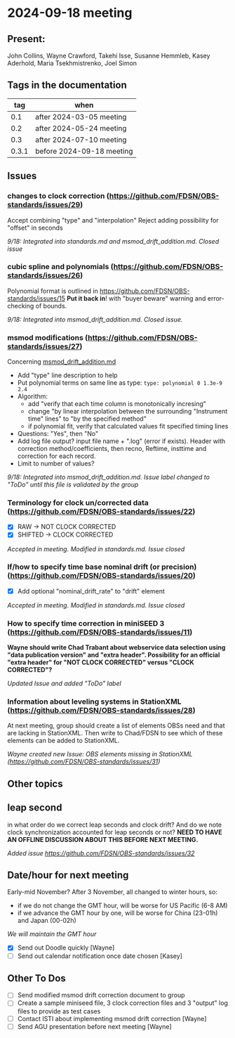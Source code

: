 # 2024-09-18 meeting

## Present:
John Collins, Wayne Crawford, Takehi Isse, Susanne Hemmleb, Kasey Aderhold, Maria Tsekhmistrenko, Joel Simon

## Tags in the documentation 

tag   | when
----- | -------------------------
0.1   | after 2024-03-05 meeting
0.2   | after 2024-05-24 meeting
0.3   | after 2024-07-10 meeting
0.3.1 | before 2024-09-18 meeting

## Issues

### changes to clock correction (https://github.com/FDSN/OBS-standards/issues/29)
Accept combining "type" and "interpolation"
Reject adding possibility for "offset" in seconds

*9/18: Integrated into standards.md and msmod_drift_addition.md.  Closed issue*

### cubic spline and polynomials (https://github.com/FDSN/OBS-standards/issues/26)
Polynomial format is outlined in https://github.com/FDSN/OBS-standards/issues/15
**Put it back in**! with "buyer beware" warning and error-checking of bounds.

*9/18: Integrated into msmod_drift_addition.md. Closed issue.*

### msmod modifications (https://github.com/FDSN/OBS-standards/issues/27)
Concerning [msmod_drift_addition.md](https://github.com/FDSN/OBS-standards/blob/main/other/msmod_drift_addition.md)
- Add "type" line description to help
- Put polynomial terms on same line as type: ``type: polynomial 0 1.3e-9 2.4``
- Algorithm:
    - add "verify that each time column is monotonically incresing"
    - change "by linear interpolation between the surrounding "Instrument time" lines" to "by the specified method"
    - if polynomial fit, verify that calculated values fit specified timing lines
- Questions: "Yes", then "No"
- Add log file output? input file name + ".log" (error if exists).  Header with correction method/coefficients, then recno, Reftime, insttime and correction for each record.
- Limit to number of values?

*9/18: Integrated into msmod_drift_addition.md.  Issue label changed to "ToDo" until this
file is validated by the group*
  
### Terminology for clock un/corrected data (https://github.com/FDSN/OBS-standards/issues/22) ###
- [X] RAW -> NOT CLOCK CORRECTED
- [X] SHIFTED -> CLOCK CORRECTED

*Accepted in meeting.  Modified in standards.md.  Issue closed*

### If/how to specify time base nominal drift (or precision) (https://github.com/FDSN/OBS-standards/issues/20) ###
- [X] Add optional "nominal_drift_rate" to "drift" element

*Accepted in meeting.  Modified in standards.md.  Issue closed*

### How to specify time correction in miniSEED 3 (https://github.com/FDSN/OBS-standards/issues/11) ###
**Wayne should write Chad Trabant about webservice data selection using "data publication version" and "extra header".  Possibility for an official "extra header" for "NOT CLOCK CORRECTED" versus "CLOCK CORRECTED"?**

*Updated Issue and added "ToDo" label*

### Information about leveling systems in StationXML (https://github.com/FDSN/OBS-standards/issues/28) ###

At next meeting, group should create a list of elements OBSs need and that are lacking in StationXML. Then write to Chad/FDSN to see which of these elements can be added to StationXML.

*Wayne created new Issue: OBS elements missing in StationXML (https://github.com/FDSN/OBS-standards/issues/31)*

## Other topics

## leap second ##
in what order do we correct leap seconds and clock drift?  And do we note clock synchronization accounted for leap seconds or not?
**NEED TO HAVE AN OFFLINE DISCUSSION ABOUT THIS BEFORE NEXT MEETING.**

*Added issue https://github.com/FDSN/OBS-standards/issues/32*

## Date/hour for next meeting

Early-mid November?
After 3 November, all changed to winter hours, so:

- if we do not change the GMT hour, will be worse for US Pacific (6-8 AM)
- if we advance the GMT hour by one, will be worse for China (23-01h) and Japan (00-02h)

*We will maintain the GMT hour*

- [X] Send out Doodle quickly [Wayne]
- [ ] Send out calendar notification once date chosen [Kasey]

## Other To Dos

- [ ] Send modified msmod drift correction document to group
- [ ] Create a sample miniseed file, 3 clock correction files and 3 "output" log files
      to provide as test cases
- [ ] Contact ISTI about implementing msmod drift correction [Wayne]
- [ ] Send AGU presentation before next meeting [Wayne]
